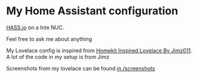 # My Home Assistant configuration

[HASS.io](https://home-assistant.io/) on a Inte NUC.

Feel free to ask me about anything

My Lovelace config is inspired from [Homekit Inspired Lovelace By Jimz011](https://community.home-assistant.io/t/homekit-inspired-lovelace-by-jimz011-v0-1b-august-2019-ha-0-97-x-compatible/117086). A lot of the code in my setup is from Jimz

Screenshots from my lovelace can be found [in /screenshots](https://github.com/Nicxe/HomeAssistant/tree/master/screenshots)
